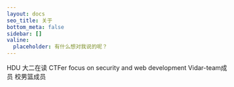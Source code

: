 ```yaml
---
layout: docs
seo_title: 关于
bottom_meta: false
sidebar: []
valine:
  placeholder: 有什么想对我说的呢？
---
```


HDU 大二在读 CTFer
focus on security and web development
Vidar-team成员 
校男篮成员


